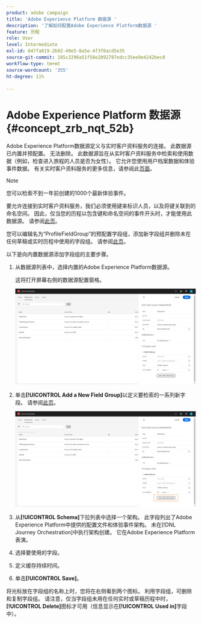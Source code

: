 ```yaml
---
product: adobe campaign
title: 'Adobe Experience Platform 数据源 '
description: '了解如何配置Adobe Experience Platform数据源 '
feature: 历程
role: User
level: Intermediate
exl-id: 847fa819-2b92-49e5-8a5e-4f3f0acd5e35
source-git-commit: 185c2296a51f58e2092787edcc35ee9e4242bec8
workflow-type: tm+mt
source-wordcount: '355'
ht-degree: 11%

---
```


# Adobe Experience Platform 数据源 {#concept_zrb_nqt_52b}

Adobe Experience Platform数据源定义与实时客户资料服务的连接。 此数据源已内置并预配置。 无法删除。 此数据源旨在从实时客户资料服务中检索和使用数据（例如，检查进入旅程的人员是否为女性）。 它允许您使用用户档案数据和体验事件数据。 有关实时客户资料服务的更多信息，请参阅此[页面](https://experienceleague.adobe.com/docs/experience-platform/sources/home.html?lang=zh-Hans)。

>[!NOTE]
>
>您可以检索不到一年前创建的1000个最新体验事件。

要允许连接到实时客户资料服务，我们必须使用键来标识人员，以及将键关联到的命名空间。 因此，仅当您的历程以包含键和命名空间的事件开头时，才能使用此数据源。 请参阅[此页](../building-journeys/journey.md)。

您可以编辑名为“ProfileFieldGroup”的预配置字段组，添加新字段组并删除未在任何草稿或实时历程中使用的字段组。 请参阅[此页](../datasource/field-groups.md)。

以下是向内置数据源添加字段组的主要步骤。

1. 从数据源列表中，选择内置的Adobe Experience Platform数据源。

   这将打开屏幕右侧的数据源配置窗格。

   ![](../assets/journey23.png)

1. 单击&#x200B;**[!UICONTROL Add a New Field Group]**&#x200B;以定义要检索的一系列新字段。 请参阅[此页](../datasource/field-groups.md)。

   ![](../assets/journey24.png)

1. 从&#x200B;**[!UICONTROL Schema]**&#x200B;下拉列表中选择一个架构。 此字段列出了Adobe Experience Platform中提供的配置文件和体验事件架构。 未在[!DNL Journey Orchestration]中执行架构创建。 它在Adobe Experience Platform表演。
1. 选择要使用的字段。
1. 定义缓存持续时间。
1. 单击&#x200B;**[!UICONTROL Save]**。

将光标放在字段组的名称上时，您将在右侧看到两个图标。 利用字段组，可删除和复制字段组。 请注意，仅当字段组未用在任何实时或草稿历程中时，**[!UICONTROL Delete]**&#x200B;图标才可用（信息显示在&#x200B;**[!UICONTROL Used in]**&#x200B;字段中）。
